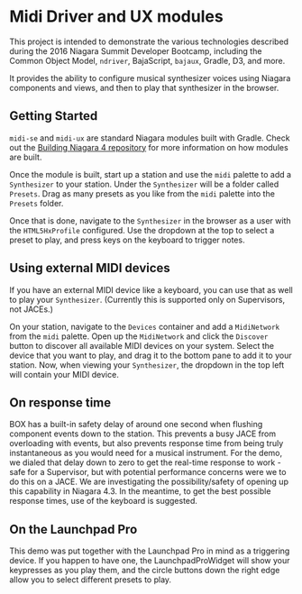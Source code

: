 # Midi Driver and UX modules

This project is intended to demonstrate the various technologies described
during the 2016 Niagara Summit Developer Bootcamp, including the Common Object
Model, `ndriver`, BajaScript, `bajaux`, Gradle, D3, and more.

It provides the ability to configure musical synthesizer voices using Niagara
components and views, and then to play that synthesizer in the browser.

## Getting Started

`midi-se` and `midi-ux` are standard Niagara modules built with Gradle. Check
out the [Building Niagara 4 repository](https://github.com/tridium/summit16-building-niagara4)
for more information on how modules are built.

Once the module is built, start up a station and use the `midi` palette to add
a `Synthesizer` to your station. Under the `Synthesizer` will be a folder called
`Presets`. Drag as many presets as you like from the `midi` palette into the
`Presets` folder.

Once that is done, navigate to the `Synthesizer` in the browser as a user with
the `HTML5HxProfile` configured. Use the dropdown at the top to select a preset
to play, and press keys on the keyboard to trigger notes.

## Using external MIDI devices

If you have an external MIDI device like a keyboard, you can use that as well
to play your `Synthesizer`. (Currently this is supported only on Supervisors,
not JACEs.)

On your station, navigate to the `Devices` container and add a `MidiNetwork`
from the `midi` palette. Open up the `MidiNetwork` and click the `Discover`
button to discover all available MIDI devices on your system. Select the device
that you want to play, and drag it to the bottom pane to add it to your station.
Now, when viewing your `Synthesizer`, the dropdown in the top left will contain
your MIDI device.

## On response time

BOX has a built-in safety delay of around one second when flushing component
events down to the station. This prevents a busy JACE from overloading with
events, but also prevents response time from being truly instantaneous as you
would need for a musical instrument. For the demo, we dialed that delay down to
zero to get the real-time response to work - safe for a Supervisor, but with
potential performance concerns were we to do this on a JACE. We are
investigating the possibility/safety of opening up this capability in Niagara
4.3. In the meantime, to get the best possible response times, use of the
keyboard is suggested.

## On the Launchpad Pro

This demo was put together with the Launchpad Pro in mind as a triggering
device. If you happen to have one, the LaunchpadProWidget will show your
keypresses as you play them, and the circle buttons down the right edge allow
you to select different presets to play.
